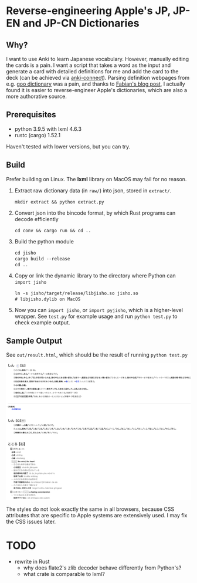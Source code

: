 # Reverse-engineering Apple's JP, JP-EN and JP-CN Dictionaries

## Why?

I want to use Anki to learn Japanese vocabulary. However, manually editing the cards is a pain. I want a script that takes a word as the input and generate a card with detailed definitions for me and add the card to the deck (can be achieved via [anki-connect](https://github.com/FooSoft/anki-connect)). Parsing definition webpages from e.g. [goo dictionary](dictionary.goo.ne.jp) was a pain, and thanks to [Fabian's blog post](https://fmentzer.github.io/posts/2020/dictionary/), I actually found it is easier to reverse-engineer Apple's dictionaries, which are also a more authorative source.

## Prerequisites

- python 3.9.5 with lxml 4.6.3
- rustc (cargo) 1.52.1

Haven't tested with lower versions, but you can try.

## Build

Prefer building on Linux. The **lxml** library on MacOS may fail for no reason.

1. Extract raw dictionary data (in `raw/`) into json, stored in `extract/`.

   ```
   mkdir extract && python extract.py
   ```

2. Convert json into the bincode format, by which Rust programs can decode efficiently

   ```
   cd conv && cargo run && cd ..
   ```

3. Build the python module

   ```
   cd jisho
   cargo build --release
   cd ..
   ```

4. Copy or link the dynamic library to the directory where Python can `import jisho`

   ```
   ln -s jisho/target/release/libjisho.so jisho.so
   # libjisho.dylib on MacOS
   ```

5. Now you can `import jisho`, or `import pyjisho`, which is a higher-level wrapper. See `test.py` for example usage and run `python test.py` to check example output.

## Sample Output

See `out/result.html`, which should be the result of running `python test.py`

![Sample output](./img/safari.png)

The styles do not look exactly the same in all browsers, because CSS attributes that are specific to Apple systems are extensively used. I may fix the CSS issues later.

# TODO

- rewrite in Rust
  - why does flate2's zlib decoder behave differently from Python's?
  - what crate is comparable to lxml?
